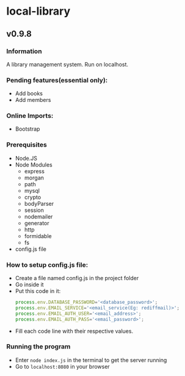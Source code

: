 # local-library
## v0.9.8
<!-- For check mark emoji->  :white_check_mark: -->
### Information
A library management system. Run on localhost.
### Pending features(essential only):
- Add books
- Add members

### Online Imports: 
- Bootstrap

### Prerequisites
- Node.JS
- Node Modules
	- express
	- morgan 
	- path
	- mysql
	- crypto
	- bodyParser
	- session
	- nodemailer
	- generator 
	- http
	- formidable
	- fs
- config.js file

### How to setup config.js file:
- Create a file named config.js in the project folder
- Go inside it
- Put this code in it:
	```javascript
	process.env.DATABASE_PASSWORD='<database_password>';
	process.env.EMAIL_SERVICE='<email_service(Eg: rediffmail)>';
 	process.env.EMAIL_AUTH_USER='<email_address>';
 	process.env.EMAIL_AUTH_PASS='<email_password>';
	```
- Fill each code line with their respective values.

### Running the program
- Enter `node index.js` in the terminal to get the server running
- Go to `localhost:8080` in your browser
